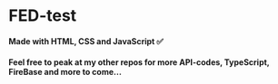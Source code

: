 # FED-test 


#### Made with HTML, CSS and JavaScript :white_check_mark:

#### Feel free to peak at my other repos for more API-codes, TypeScript, FireBase and more to come... 
